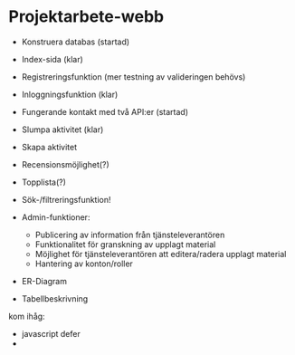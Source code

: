 # Projektarbete-webb

* Konstruera databas (startad)
* Index-sida (klar)
* Registreringsfunktion (mer testning av valideringen behövs)
* Inloggningsfunktion (klar)
* Fungerande kontakt med två API:er (startad)
* Slumpa aktivitet (klar)
* Skapa aktivitet 
* Recensionsmöjlighet(?)
* Topplista(?)
* Sök-/filtreringsfunktion!

* Admin-funktioner:
    * Publicering av information från tjänsteleverantören
    * Funktionalitet för granskning av upplagt material
    * Möjlighet för tjänsteleverantören att editera/radera upplagt material
    * Hantering av konton/roller

* ER-Diagram
* Tabellbeskrivning

kom ihåg:
* javascript defer
*